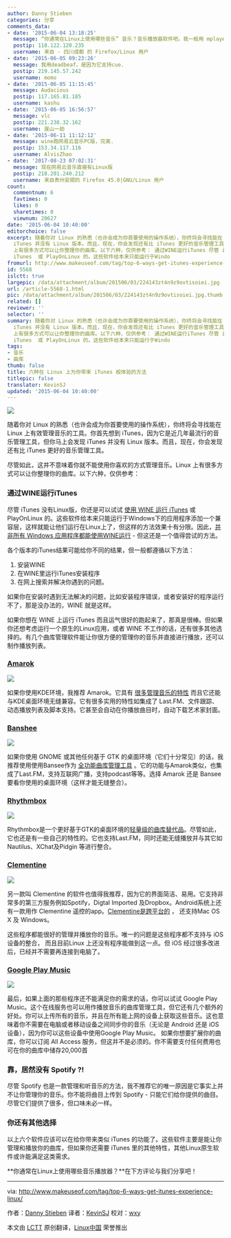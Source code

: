 ```yaml
---
author: Danny Stieben
categories: 分享
comments_data:
- date: '2015-06-04 13:18:25'
  message: “你通常在Linux上使用哪些音乐” 音乐？音乐播放器软件吧。我一般用 mplayer。
  postip: 118.122.120.235
  username: 来自 - 四川成都 的 Firefox/Linux 用户
- date: '2015-06-05 09:23:26'
  message: 我用deadbeaf，是因为它支持cue.
  postip: 219.145.57.242
  username: momo
- date: '2015-06-05 11:15:45'
  message: Audacious
  postip: 117.165.81.185
  username: kashu
- date: '2015-06-05 16:56:57'
  message: vlc
  postip: 221.238.32.162
  username: 崖山一劫
- date: '2015-06-11 11:12:12'
  message: wine跑网易云音乐PC版，完美.
  postip: 153.34.117.116
  username: AlvisZhao
- date: '2017-08-23 07:02:31'
  message: 现在网易云音乐直接有Linux版
  postip: 218.201.240.212
  username: 来自贵州安顺的 Firefox 45.0|GNU/Linux 用户
count:
  commentnum: 6
  favtimes: 0
  likes: 0
  sharetimes: 0
  viewnum: 20627
date: '2015-06-04 10:40:00'
editorchoice: false
excerpt: 随着你对 Linux 的熟悉（也许会成为你首要使用的操作系统），你终将会寻找能在 Linux 上有效管理音乐的工具。你首先想到 iTunes，因为它是近几年最流行的音乐管理工具，但你马上会发现
  iTunes 并没有 Linux 版本。而且，现在，你会发现还有比 iTunes 更好的音乐管理工具。 尽管如此，这并不意味着你就不能使用你喜欢的方式管理音乐。Linux
  上有很多方式可以让你整理你的曲库。以下六种，仅供参考： 通过WINE运行iTunes 尽管 iTunes 没有Linux版，你还是可以试试 使用 WINE 运行
  iTunes  或 PlayOnLinux 的。这些软件给本来只能运行于Windo
fromurl: http://www.makeuseof.com/tag/top-6-ways-get-itunes-experience-linux/
id: 5568
islctt: true
largepic: /data/attachment/album/201506/03/224143zt4n9z9ovtisoiei.jpg
url: /article-5568-1.html
pic: /data/attachment/album/201506/03/224143zt4n9z9ovtisoiei.jpg.thumb.jpg
related: []
reviewer: ''
selector: ''
summary: 随着你对 Linux 的熟悉（也许会成为你首要使用的操作系统），你终将会寻找能在 Linux 上有效管理音乐的工具。你首先想到 iTunes，因为它是近几年最流行的音乐管理工具，但你马上会发现
  iTunes 并没有 Linux 版本。而且，现在，你会发现还有比 iTunes 更好的音乐管理工具。 尽管如此，这并不意味着你就不能使用你喜欢的方式管理音乐。Linux
  上有很多方式可以让你整理你的曲库。以下六种，仅供参考： 通过WINE运行iTunes 尽管 iTunes 没有Linux版，你还是可以试试 使用 WINE 运行
  iTunes  或 PlayOnLinux 的。这些软件给本来只能运行于Windo
tags:
- 音乐
- 曲库
thumb: false
title: 六种在 Linux 上为你带来 iTunes 般体验的方法
titlepic: false
translator: KevinSJ
updated: '2015-06-04 10:40:00'
---
```


![](/data/attachment/album/201506/03/224143zt4n9z9ovtisoiei.jpg)


随着你对 Linux 的熟悉（也许会成为你首要使用的操作系统），你终将会寻找能在 Linux 上有效管理音乐的工具。你首先想到 iTunes，因为它是近几年最流行的音乐管理工具，但你马上会发现 iTunes 并没有 Linux 版本。而且，现在，你会发现还有比 iTunes 更好的音乐管理工具。


尽管如此，这并不意味着你就不能使用你喜欢的方式管理音乐。Linux 上有很多方式可以让你整理你的曲库。以下六种，仅供参考：


### 通过WINE运行iTunes


尽管 iTunes 没有Linux版，你还是可以试试 [使用 WINE 运行 iTunes](http://www.makeuseof.com/tag/how-about-some-wine-with-your-linux/)  或 PlayOnLinux 的。这些软件给本来只能运行于Windows下的应用程序添加一个兼容层，这样就能让他们运行在Linux上了，但这样的方法效果十有分限。因此，[并非所有 Ｗindows 应用程序都能使用WINE运行](http://www.makeuseof.com/answers/does-wine-runs-all-windows-apps/) - 但这还是一个值得尝试的方法。


各个版本的iTunes结果可能给你不同的结果，但一般都遵循以下方法：


1. 安装WINE
2. 在WINE里运行iTunes安装程序
3. 在网上搜索并解决你遇到的问题。


如果你在安装时遇到无法解决的问题，比如安装程序错误，或者安装好的程序运行不了，那是没办法的，WINE 就是这样。


如果你想在 WINE 上运行 iTunes 而且运气很好的跑起来了，那真是很棒。但如果你还想考虑运行一个原生的Linux应用，或者 WINE 不工作的话，还有很多其他选择的。有几个曲库管理软件能让你很方便的管理你的音乐并直接进行播放，还可以制作播放列表。


### [Amarok](https://amarok.kde.org/)


![](/data/attachment/album/201506/03/224144ndfrzwz39n39npjt.jpg)


如果你使用KDE环境，我推荐 Amarok。它具有 [很多管理音乐的特性](http://www.makeuseof.com/tag/control-music-amarok-linux/) 而且它还能与KDE桌面环境无缝兼容。它有很多实用的特性如集成了 Last.FM、文件跟踪、动态播放列表及脚本支持。它甚至会自动在你播放曲目时，自动下载艺术家封面。


### [Banshee](http://banshee.fm/)


![](/data/attachment/album/201506/03/224145xxe0e0yx3pxv3yet.jpg)


如果你使用 GNOME 或其他任何基于 GTK 的桌面环境（它们十分常见）的话，我推荐使用使用Bansee作为 [全功能曲库管理工具](http://www.makeuseof.com/tag/banshee-20-comprehensive-media-player-streamer-podcast-tool-linux/) 。它的功能与Amarok类似，也集成了Last.FM，支持互联网广播，支持podcast等等。选择 Amarok 还是 Bansee 要看你使用的桌面环境（这样才能无缝整合）。


### [Rhythmbox](https://wiki.gnome.org/Apps/Rhythmbox)


![](/data/attachment/album/201506/03/224145abddugdyba2pagyt.jpg)


Rhythmbox是一个更好基于GTK的桌面环境的[轻量级的曲库替代品](http://www.makeuseof.com/tag/play-manage-music-collection-rhythmbox-linux/)。尽管如此，它也还是有一些自己的特性的。它也支持Last.FM，同时还能无缝播放并与其它如 Nautilus、XChat及Pidgin 等进行整合。


### [Clementine](https://www.clementine-player.org/)


![](/data/attachment/album/201506/03/224146q9gg9pg2209r4088.jpg)


另一款叫 Clementine 的软件也值得我推荐，因为它的界面简洁、易用。它支持非常多的第三方服务例如Spotify，Digtal Imported 及Dropbox。Android系统上还有一款用作 Clementine 遥控的app。[Clementine是跨平台的](http://www.makeuseof.com/tag/need-a-lightweight-music-player-without-sacrificing-features-clementine-cross-platform/) ， 还支持Mac OS X 及 Windows。


这些程序都能很好的管理并播放你的音乐。唯一的问题是这些程序都不支持与 iOS 设备的整合， 而且目前Linux 上还没有程序能做到这一点。但 iOS 经过很多改进后，已经并不需要再连接到电脑了。


### [Google Play Music](http://music.google.com/)


![](/data/attachment/album/201506/03/224148j882xiznczncrgvo.jpg)


最后，如果上面的那些程序还不能满足你的需求的话，你可以试试 Google Play Music。这个在线服务也可以用作播放音乐的曲库管理工具，但它还有几个额外的好处。你可以上传所有的音乐，并且在所有能上网的设备上获取这些音乐。这也意味着你不需要在电脑或者移动设备之间同步你的音乐（无论是 Android 还是 iOS 设备），因为你可以这些设备中使用Google Play Music。 如果你想要扩展你的曲库，你可以订阅 All Access 服务，但这并不是必须的。你不需要支付任何费用也可在你的曲库中储存20,000首


### 靠，居然没有 Spotify ?!


尽管 Spotify 也是一款管理和听音乐的方法，我不推荐它的唯一原因是它事实上并不让你管理你的音乐。你不能将曲目上传到 Spotify - 只能它们给你提供的曲目。尽管它们提供了很多，但口味未必一样。


### 你还有其他选择


以上六个软件应该可以在给你带来类似 iTunes 的功能了。这些软件主要是能让你管理和播放你的曲库，但如果你还需要 iTunes 里的其他特性，其他Linux原生软件或许能满足这类需求。


**你通常在Linux上使用哪些音乐播放器？**在下方评论与我们分享吧！




---


via: <http://www.makeuseof.com/tag/top-6-ways-get-itunes-experience-linux/>


作者：[Danny Stieben](http://www.makeuseof.com/tag/author/danny/) 译者：[KevinSJ](https://github.com/KevinSJ) 校对：[wxy](https://github.com/wxy)


本文由 [LCTT](https://github.com/LCTT/TranslateProject) 原创翻译，[Linux中国](http://linux.cn/) 荣誉推出